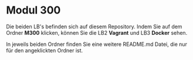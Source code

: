# Modul 300
Die beiden LB's befinden sich auf diesem Repository. Indem Sie auf dem Ordner **M300** klicken, können Sie die LB2 **Vagrant** und
LB3 **Docker** sehen.

In jeweils beiden Ordner finden Sie eine weitere README.md Datei, die nur für den angeklickten Ordner ist. 
